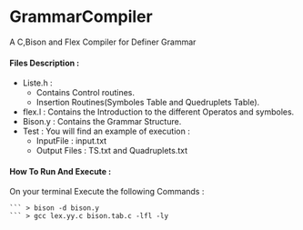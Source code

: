 # GrammarCompiler
A C,Bison and Flex Compiler for Definer Grammar

#### Files Description :  
* Liste.h :
  * Contains Control routines.
  * Insertion Routines(Symboles Table and Quedruplets Table).
* flex.l : Contains the Introduction to the different Operatos and symboles.
* Bison.y : Contains the Grammar Structure.
* Test : 
  You will find an example of execution :
    * InputFile : input.txt
    * Output Files : TS.txt and Quadruplets.txt
#### How To Run And Execute : 
On your terminal Execute the following Commands :
``` > flex flex.l 
``` > bison -d bison.y 
``` > gcc lex.yy.c bison.tab.c -lfl -ly
